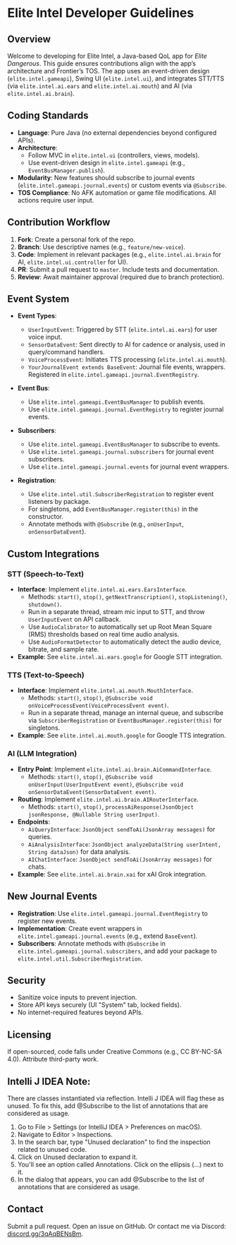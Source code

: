 # Elite Intel Developer Guidelines

## Overview

Welcome to developing for Elite Intel, a Java-based QoL app for *Elite Dangerous*. This guide ensures contributions align with the app’s architecture and Frontier’s TOS. The app uses an event-driven design (`elite.intel.gameapi`), Swing UI (`elite.intel.ui`), and integrates STT/TTS (via
`elite.intel.ai.ears` and `elite.intel.ai.mouth`) and AI (via `elite.intel.ai.brain`).

## Coding Standards

- **Language**: Pure Java (no external dependencies beyond configured APIs).
- **Architecture**:
    - Follow MVC in `elite.intel.ui` (controllers, views, models).
    - Use event-driven design in `elite.intel.gameapi` (e.g., `EventBusManager.publish`).
- **Modularity**: New features should subscribe to journal events (`elite.intel.gameapi.journal.events`) or custom events via `@Subscribe`.
- **TOS Compliance**: No AFK automation or game file modifications. All actions require user input.


## Contribution Workflow

1. **Fork**: Create a personal fork of the repo.
2. **Branch**: Use descriptive names (e.g., `feature/new-voice`).
3. **Code**: Implement in relevant packages (e.g., `elite.intel.ai.brain` for AI, `elite.intel.ui.controller` for UI).
4. **PR**: Submit a pull request to `master`. Include tests and documentation.
5. **Review**: Await maintainer approval (required due to branch protection).

## Event System

- **Event Types**:
    - `UserInputEvent`: Triggered by STT (`elite.intel.ai.ears`) for user voice input.
    - `SensorDataEvent`: Sent directly to AI for cadence or analysis, used in query/command handlers.
    - `VoiceProcessEvent`: Initiates TTS processing (`elite.intel.ai.mouth`).
    - `YourJournalEvent extends BaseEvent`: Journal file events, wrappers. Registered in `elite.intel.gameapi.journal.EventRegistry`.
- **Event Bus**:
    - Use `elite.intel.gameapi.EventBusManager` to publish events.
    - Use `elite.intel.gameapi.journal.EventRegistry` to register journal events.

- **Subscribers**:
    - Use `elite.intel.gameapi.EventBusManager` to subscribe to events.
    - Use `elite.intel.gameapi.journal.subscribers` for journal event subscribers.
    - Use `elite.intel.gameapi.journal.events` for journal event wrappers.
- **Registration**:
    - Use `elite.intel.util.SubscriberRegistration` to register event listeners by package.
    - For singletons, add `EventBusManager.register(this)` in the constructor.
    - Annotate methods with `@Subscribe` (e.g., `onUserInput`, `onSensorDataEvent`).

## Custom Integrations

### STT (Speech-to-Text)

- **Interface**: Implement `elite.intel.ai.ears.EarsInterface`.
    - Methods: `start()`, `stop()`, `getNextTranscription()`, `stopListening()`, `shutdown()`.
    - Run in a separate thread, stream mic input to STT, and throw `UserInputEvent` on API callback.
    - Use `AudioCalibrator` to automatically set up Root Mean Square (RMS) thresholds based on real time audio analysis.
    - Use `AudioFormatDetector` to automatically detect the audio device, bitrate, and sample rate.
- **Example**: See `elite.intel.ai.ears.google` for Google STT integration.

### TTS (Text-to-Speech)

- **Interface**: Implement `elite.intel.ai.mouth.MouthInterface`.
    - Methods: `start()`, `stop()`, `@Subscribe void onVoiceProcessEvent(VoiceProcessEvent event)`.
    - Run in a separate thread, manage an internal queue, and subscribe via `SubscriberRegistration` or `EventBusManager.register(this)` for singletons.
- **Example**: See `elite.intel.ai.mouth.google` for Google TTS integration.

### AI (LLM Integration)

- **Entry Point**: Implement `elite.intel.ai.brain.AiCommandInterface`.
    - Methods: `start()`, `stop()`, `@Subscribe void onUserInput(UserInputEvent event)`, `@Subscribe void onSensorDataEvent(SensorDataEvent event)`.
- **Routing**: Implement `elite.intel.ai.brain.AIRouterInterface`.
    - Methods: `start()`, `stop()`, `processAiResponse(JsonObject jsonResponse, @Nullable String userInput)`.
- **Endpoints**:
    - `AiQueryInterface`: `JsonObject sendToAi(JsonArray messages)` for queries.
    - `AiAnalysisInterface`: `JsonObject analyzeData(String userIntent, String dataJson)` for data analysis.
    - `AIChatInterface`: `JsonObject sendToAi(JsonArray messages)` for chats.
- **Example**: See `elite.intel.ai.brain.xai` for xAI Grok integration.

## New Journal Events

- **Registration**: Use `elite.intel.gameapi.journal.EventRegistry` to register new events.
- **Implementation**: Create event wrappers in `elite.intel.gameapi.journal.events` (e.g., extend `BaseEvent`).
- **Subscribers**: Annotate methods with `@Subscribe` in `elite.intel.gameapi.journal.subscribers`, and add your package to `elite.intel.util.SubscriberRegistration`.

## Security

- Sanitize voice inputs to prevent injection.
- Store API keys securely (UI "System" tab, locked fields).
- No internet-required features beyond APIs.

## Licensing

If open-sourced, code falls under Creative Commons (e.g., CC BY-NC-SA 4.0). Attribute third-party work.


## Intelli J IDEA Note:
There are classes instantiated via reflection. Intelli J IDEA will flag these as unused. To fix this, add @Subscribe to the list of annotations that are considered as usage.

1. Go to File > Settings (or IntelliJ IDEA > Preferences on macOS).
2. Navigate to Editor > Inspections.
3. In the search bar, type "Unused declaration" to find the inspection related to unused code.
4. Click on Unused declaration to expand it.
5. You'll see an option called Annotations. Click on the ellipsis (...) next to it.
6. In the dialog that appears, you can add @Subscribe to the list of annotations that are considered as usage.

## Contact

Submit a pull request. Open an issue on GitHub. Or contact me via Discord: [discord.gg/3qAqBENsBm](https://discord.gg/3qAqBENsBm).